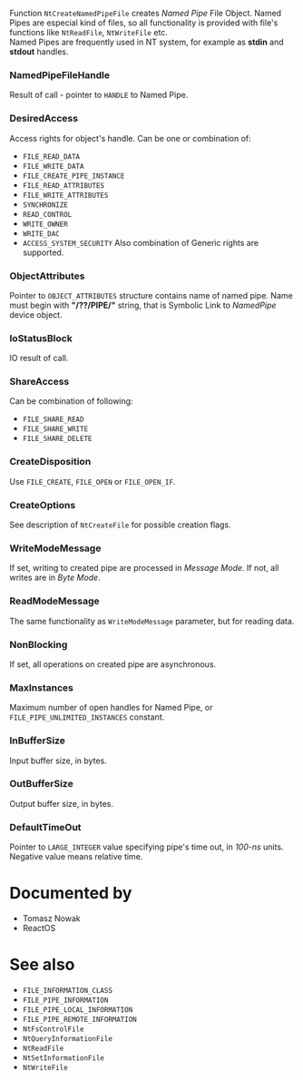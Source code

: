Function `NtCreateNamedPipeFile` creates *Named Pipe* File Object. Named Pipes are especial kind of files, so all functionality is provided with file's functions like `NtReadFile`, `NtWriteFile` etc. \
Named Pipes are frequently used in NT system, for example as **stdin** and **stdout** handles.

### NamedPipeFileHandle

Result of call - pointer to `HANDLE` to Named Pipe.

### DesiredAccess

Access rights for object's handle. Can be one or combination of:

* `FILE_READ_DATA`
* `FILE_WRITE_DATA`
* `FILE_CREATE_PIPE_INSTANCE`
* `FILE_READ_ATTRIBUTES`
* `FILE_WRITE_ATTRIBUTES`
* `SYNCHRONIZE`
* `READ_CONTROL`
* `WRITE_OWNER`
* `WRITE_DAC`
* `ACCESS_SYSTEM_SECURITY`
Also combination of Generic rights are supported.

### ObjectAttributes

Pointer to `OBJECT_ATTRIBUTES` structure contains name of named pipe. Name must begin with **"/??/PIPE/"** string, that is Symbolic Link to *NamedPipe* device object.

### IoStatusBlock

IO result of call.

### ShareAccess

Can be combination of following:

* `FILE_SHARE_READ`
* `FILE_SHARE_WRITE`
* `FILE_SHARE_DELETE`

### CreateDisposition

Use `FILE_CREATE`, `FILE_OPEN` or `FILE_OPEN_IF`.

### CreateOptions

See description of `NtCreateFile` for possible creation flags.

### WriteModeMessage

If set, writing to created pipe are processed in *Message Mode*. If not, all writes are in *Byte Mode*.

### ReadModeMessage

The same functionality as `WriteModeMessage` parameter, but for reading data.

### NonBlocking

If set, all operations on created pipe are asynchronous.

### MaxInstances

Maximum number of open handles for Named Pipe, or `FILE_PIPE_UNLIMITED_INSTANCES` constant.

### InBufferSize

Input buffer size, in bytes.

### OutBufferSize

Output buffer size, in bytes.

### DefaultTimeOut

Pointer to `LARGE_INTEGER` value specifying pipe's time out, in *100-ns* units. Negative value means relative time.

# Documented by

* Tomasz Nowak
* ReactOS

# See also

* `FILE_INFORMATION_CLASS`
* `FILE_PIPE_INFORMATION`
* `FILE_PIPE_LOCAL_INFORMATION`
* `FILE_PIPE_REMOTE_INFORMATION`
* `NtFsControlFile`
* `NtQueryInformationFile`
* `NtReadFile`
* `NtSetInformationFile`
* `NtWriteFile`

